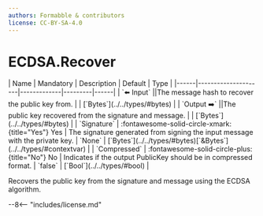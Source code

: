 ```yaml
---
authors: Formabble & contributors
license: CC-BY-SA-4.0
---
```



# ECDSA.Recover

<div class="sh-parameters" markdown="1">
| Name | Mandatory | Description | Default | Type |
|------|---------------------|-------------|---------|------|
| `⬅️ Input` ||The message hash to recover the public key from. | | [`Bytes`](../../types/#bytes) |
| `Output ➡️` ||The public key recovered from the signature and message. | | [`Bytes`](../../types/#bytes) |
| `Signature` | :fontawesome-solid-circle-xmark:{title="Yes"} Yes  | The signature generated from signing the input message with the private key. | `None` | [`Bytes`](../../types/#bytes)[`&Bytes`](../../types/#contextvar) |
| `Compressed` | :fontawesome-solid-circle-plus:{title="No"} No  | Indicates if the output PublicKey should be in compressed format. | `false` | [`Bool`](../../types/#bool) |

</div>

Recovers the public key from the signature and message using the ECDSA algorithm.

--8<-- "includes/license.md"

